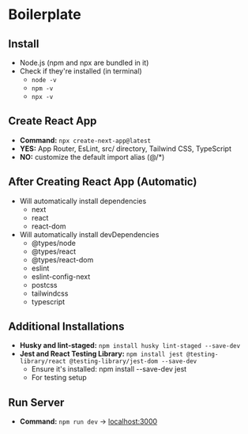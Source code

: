 # Boilerplate
## Install
- Node.js (npm and npx are bundled in it)
- Check if they're installed (in terminal)
    - `node -v`
    - `npm -v`
    - `npx -v`

## Create React App
- **Command:** `npx create-next-app@latest`
- **YES:** App Router, EsLint, src/ directory, Tailwind CSS, TypeScript
- **NO:** customize the default import alias (@/*)

## After Creating React App (Automatic)
- Will automatically install dependencies
    - next
    - react
    - react-dom
- Will automatically install devDependencies
    - @types/node
    - @types/react
    - @types/react-dom
    - eslint
    - eslint-config-next
    - postcss
    - tailwindcss
    - typescript

## Additional Installations
- **Husky and lint-staged:** `npm install husky lint-staged --save-dev`
- **Jest and React Testing Library:** `npm install jest @testing-library/react @testing-library/jest-dom --save-dev`
    - Ensure it's installed: npm install --save-dev jest
    - For testing setup

## Run Server
- **Command:** `npm run dev` -> [localhost:3000](http://localhost:3000/)